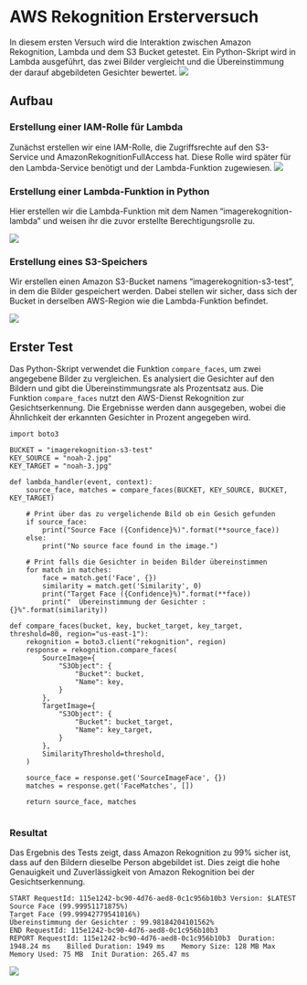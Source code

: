 # AWS  Rekognition Ersterversuch

In diesem ersten Versuch wird die Interaktion zwischen Amazon Rekognition, Lambda und dem S3 Bucket getestet. Ein Python-Skript wird in Lambda ausgeführt, das zwei Bilder vergleicht und die Übereinstimmung der darauf abgebildeten Gesichter bewertet.
![](../attachments/Pasted%20image%2020231124230529.png)

## Aufbau
### Erstellung einer IAM-Rolle für Lambda

Zunächst erstellen wir eine IAM-Rolle, die Zugriffsrechte auf den S3-Service und AmazonRekognitionFullAccess hat. Diese Rolle wird später für den Lambda-Service benötigt und der Lambda-Funktion zugewiesen.
![](../attachments/Pasted%20image%2020231124161910.png)
### Erstellung einer Lambda-Funktion in Python

Hier erstellen wir die Lambda-Funktion mit dem Namen “imagerekognition-lambda” und weisen ihr die zuvor erstellte Berechtigungsrolle zu.


![](../attachments/Pasted%20image%2020231124162207.png)


### Erstellung eines S3-Speichers

Wir erstellen einen Amazon S3-Bucket namens “imagerekognition-s3-test”, in dem die Bilder gespeichert werden. Dabei stellen wir sicher, dass sich der Bucket in derselben AWS-Region wie die Lambda-Funktion befindet.

![](../attachments/Pasted%20image%2020231124162422.png)

## Erster Test

Das Python-Skript verwendet die Funktion `compare_faces`, um zwei angegebene Bilder zu vergleichen. Es analysiert die Gesichter auf den Bildern und gibt die Übereinstimmungsrate als Prozentsatz aus. Die Funktion `compare_faces` nutzt den AWS-Dienst Rekognition zur Gesichtserkennung. Die Ergebnisse werden dann ausgegeben, wobei die Ähnlichkeit der erkannten Gesichter in Prozent angegeben wird.

```
import boto3

BUCKET = "imagerekognition-s3-test"
KEY_SOURCE = "noah-2.jpg"
KEY_TARGET = "noah-3.jpg"

def lambda_handler(event, context):
    source_face, matches = compare_faces(BUCKET, KEY_SOURCE, BUCKET, KEY_TARGET)

    # Print über das zu vergelichende Bild ob ein Gesich gefunden
    if source_face:
        print("Source Face ({Confidence}%)".format(**source_face))
    else:
        print("No source face found in the image.")

    # Print falls die Gesichter in beiden Bilder übereinstimmen
    for match in matches:
        face = match.get('Face', {})
        similarity = match.get('Similarity', 0)
        print("Target Face ({Confidence}%)".format(**face))
        print("  Übereinstimmung der Gesichter : {}%".format(similarity))

def compare_faces(bucket, key, bucket_target, key_target, threshold=80, region="us-east-1"):
    rekognition = boto3.client("rekognition", region)
    response = rekognition.compare_faces(
        SourceImage={
            "S3Object": {
                "Bucket": bucket,
                "Name": key,
            }
        },
        TargetImage={
            "S3Object": {
                "Bucket": bucket_target,
                "Name": key_target,
            }
        },
        SimilarityThreshold=threshold,
    )

    source_face = response.get('SourceImageFace', {})
    matches = response.get('FaceMatches', [])

    return source_face, matches


```

### Resultat

Das Ergebnis des Tests zeigt, dass Amazon Rekognition zu 99% sicher ist, dass auf den Bildern dieselbe Person abgebildet ist. Dies zeigt die hohe Genauigkeit und Zuverlässigkeit von Amazon Rekognition bei der Gesichtserkennung.

```
START RequestId: 115e1242-bc90-4d76-aed8-0c1c956b10b3 Version: $LATEST
Source Face (99.99951171875%)
Target Face (99.99942779541016%)
Übereinstimmung der Gesichter : 99.98184204101562%
END RequestId: 115e1242-bc90-4d76-aed8-0c1c956b10b3
REPORT RequestId: 115e1242-bc90-4d76-aed8-0c1c956b10b3	Duration: 1948.24 ms	Billed Duration: 1949 ms	Memory Size: 128 MB	Max Memory Used: 75 MB	Init Duration: 265.47 ms
```


![](../attachments/Pasted%20image%2020231127144521.png)